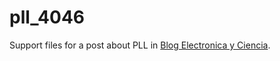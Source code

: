 # pll_4046

Support files for a post about PLL in [Blog Electronica y Ciencia](http://electronicayciencia.blogspot.com/).